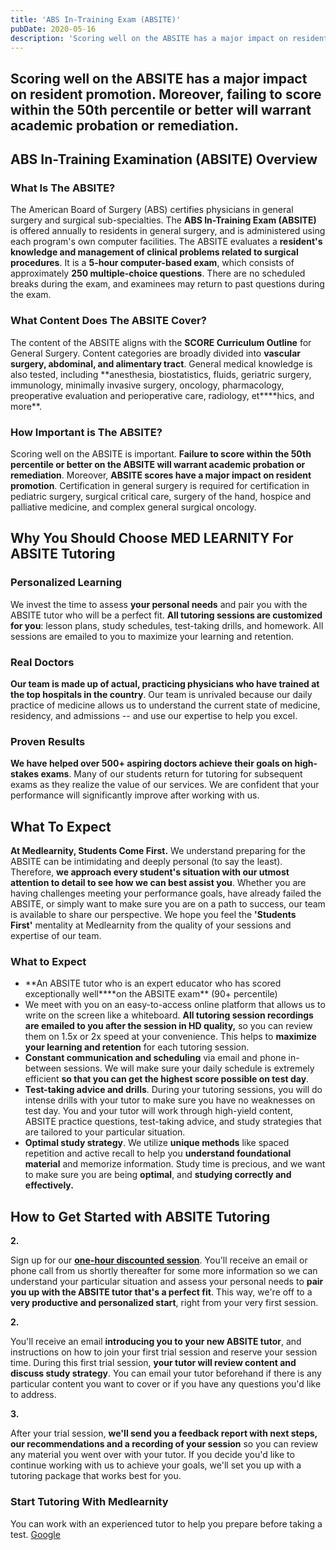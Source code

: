 ```yaml
---
title: 'ABS In-Training Exam (ABSITE)'
pubDate: 2020-05-16
description: 'Scoring well on the ABSITE has a major impact on resident promotion. Moreover, failing to score within the 50th percentile or better will warrant academic.'
---
```


## Scoring well on the ABSITE has a major impact on resident promotion. Moreover, failing to score within the 50th percentile or better will warrant academic probation or remediation.

## ABS In-Training Examination (ABSITE) Overview

### What Is The ABSITE?

The American Board of Surgery (ABS) certifies physicians in general surgery and surgical sub-specialties. The **ABS In-Training Exam (ABSITE)** is offered annually to residents in general surgery, and is administered using each program's own computer facilities. The ABSITE evaluates a **resident's knowledge and management of clinical problems related to surgical procedures**. It is a **5-hour computer-based exam**, which consists of approximately **250 multiple-choice questions**. There are no scheduled breaks during the exam, and examinees may return to past questions during the exam.

### What Content Does The ABSITE Cover?

The content of the ABSITE aligns with the **SCORE Curriculum Outline** for General Surgery. Content categories are broadly divided into **vascular surgery, abdominal, and alimentary tract**. General medical knowledge is also tested, including **anesthesia, biostatistics, fluids, geriatric surgery, immunology, minimally invasive surgery, oncology, pharmacology, preoperative evaluation and perioperative care, radiology, et\*\***hics, and more\*\*.

### How Important is The ABSITE?

Scoring well on the ABSITE is important. **Failure to score within the 50th percentile or better on the ABSITE will warrant academic probation or remediation**. Moreover, **ABSITE scores have a major impact on resident promotion**. Certification in general surgery is required for certification in pediatric surgery, surgical critical care, surgery of the hand, hospice and palliative medicine, and complex general surgical oncology.

## Why You Should Choose MED LEARNITY For ABSITE Tutoring

### Personalized Learning

We invest the time to assess **your personal needs** and pair you with the ABSITE tutor who will be a perfect fit. **All tutoring sessions are customized for you**: lesson plans, study schedules, test-taking drills, and homework. All sessions are emailed to you to maximize your learning and retention. 

### Real Doctors

**Our team is made up of actual, practicing physicians who have trained at the top hospitals in the country**. Our team is unrivaled because our daily practice of medicine allows us to understand the current state of medicine, residency, and admissions -- and use our expertise to help you excel.

### Proven Results

**We have helped over 500+ aspiring doctors achieve their goals on high-stakes exams**. Many of our students return for tutoring for subsequent exams as they realize the value of our services. We are confident that your performance will significantly improve after working with us.

## What To Expect

**At Medlearnity, Students Come First.** We understand preparing for the ABSITE can be intimidating and deeply personal (to say the least). Therefore, **we approach every student's situation with our utmost attention to detail to see how we can best assist you**. Whether you are having challenges meeting your performance goals, have already failed the ABSITE, or simply want to make sure you are on a path to success, our team is available to share our perspective. We hope you feel the **'Students First'** mentality at Medlearnity from the quality of your sessions and expertise of our team.

### **What to Expect**

- **An ABSITE tutor who is an expert educator who has scored exceptionally well\*\***on the ABSITE exam\*\* (90+ percentile)
- We meet with you on an easy-to-access online platform that allows us to write on the screen like a whiteboard. **All tutoring session recordings are emailed to you after the session in HD quality,** so you can review them on 1.5x or 2x speed at your convenience. This helps to **maximize your learning and retention** for each tutoring session.
- **Constant communication and scheduling** via email and phone in-between sessions. We will make sure your daily schedule is extremely efficient **so that you can get the highest score possible on test day**.
- **Test-taking advice and drills**. During your tutoring sessions, you will do intense drills with your tutor to make sure you have no weaknesses on test day. You and your tutor will work through high-yield content, ABSITE practice questions, test-taking advice, and study strategies that are tailored to your particular situation.
- **Optimal study strategy**. We utilize **unique methods** like spaced repetition and active recall to help you **understand foundational material** and memorize information. Study time is precious, and we want to make sure you are being **optimal**, and **studying correctly and effectively.**

## How to Get Started with ABSITE Tutoring

**2.**

Sign up for our [**one-hour discounted session**](/purchase-discounted-session/). You'll receive an email or phone call from us shortly thereafter for some more information so we can understand your particular situation and assess your personal needs to **pair you up with the ABSITE tutor that's a perfect fit**. This way, we're off to a **very productive and personalized start**, right from your very first session.

**2.**

You'll receive an email **introducing you to your new ABSITE tutor**, and instructions on how to join your first trial session and reserve your session time. During this first trial session, **your tutor will review content and discuss study strategy**. You can email your tutor beforehand if there is any particular content you want to cover or if you have any questions you'd like to address.

**3.**

After your trial session, **we'll send you a feedback report with next steps, our recommendations and a recording of your session** so you can review any material you went over with your tutor. If you decide you'd like to continue working with us to achieve your goals, we'll set you up with a tutoring package that works best for you.

### Start Tutoring With Medlearnity

You can work with an experienced tutor to help you prepare before taking a test. [Google](https://www.google.com/search?sxsrf=ALeKk02Np3zuLpVvWHuLh8YQxCysUEKy4Q%3A1588046050926&ei=4qinXouTOPGzytMPwPe00Ag&q=medlearnity+google+reviews&oq=medlearnity+google+reviews&gs_lcp=CgZwc3ktYWIQAzIECCMQJ1CEKljpMWCBM2gAcAB4AIABXIgBtAaSAQIxMJgBAKABAaoBB2d3cy13aXo&sclient=psy-ab&ved=0ahUKEwiLjILGnIrpAhXxmXIEHcA7DYoQ4dUDCAw&uact=5#lrd=0x89c25981baf77257:0xf372ef78c42cfd0b,1,,,)
